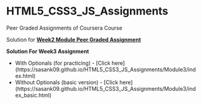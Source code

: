 # HTML5_CSS3_JS_Assignments
Peer Graded Assignments of Coursera Course

Solution for **[Week2 Module Peer Graded Assignment](https://sasank09.github.io/HTML5_CSS3_JS_Assignments/Module2/index.html)**

**Solution For Week3 Assignment**
<ul>
<li>With Optionals (for practicing)      - [Click here](https://sasank09.github.io/HTML5_CSS3_JS_Assignments/Module3/index.html)</li>
<li>Without Optionals (basic version)    - [Click here](https://sasank09.github.io/HTML5_CSS3_JS_Assignments/Module3/index_basic.html)</li>
</ul>


